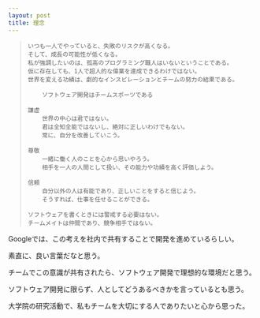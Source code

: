 ```yaml
---
layout: post
title: 理念
---
```


>     いつも一人でやっていると、失敗のリスクが高くなる。
>     そして、成長の可能性が低くなる。 
>     私が強調したいのは、孤高のプログラミング職人はいないということである。
>     仮に存在しても、1人で超人的な偉業を達成できるわけではない。
>     世界を変える功績は、劇的なインスピレーションとチームの努力の結果である。
>     
>         ソフトウェア開発はチームスポーツである
>     
>     謙虚
>         世界の中心は君ではない。
>         君は全知全能ではないし、絶対に正しいわけでもない。
>         常に、自分を改善していこう。
>     
>     尊敬
>         一緒に働く人のことを心から思いやろう。
>         相手を一人の人間として扱い、その能力や功績を高く評価しよう。
>     
>     信頼
>         自分以外の人は有能であり、正しいことをすると信じよう。
>         そうすれば、仕事を任せることができる。
>         
>     ソフトウェアを書くときには警戒する必要はない。
>     チームメイトは仲間であり、競争相手ではない。


Googleでは、この考えを社内で共有することで開発を進めているらしい。

素直に、良い言葉だなと思う。

チームでこの意識が共有されたら、ソフトウェア開発で理想的な環境だと思う。

ソフトウェア開発に限らず、人としてどうあるべきかを言っているとも思う。

大学院の研究活動で、私もチームを大切にする人でありたいと心から思った。
